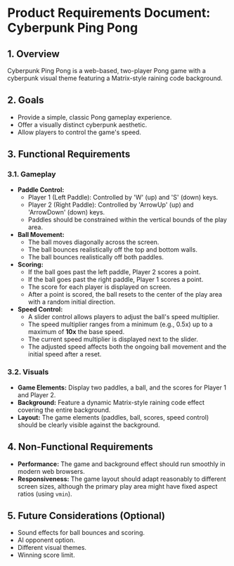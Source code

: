 # Product Requirements Document: Cyberpunk Ping Pong

## 1. Overview

Cyberpunk Ping Pong is a web-based, two-player Pong game with a cyberpunk visual theme featuring a Matrix-style raining code background.

## 2. Goals

*   Provide a simple, classic Pong gameplay experience.
*   Offer a visually distinct cyberpunk aesthetic.
*   Allow players to control the game's speed.

## 3. Functional Requirements

### 3.1. Gameplay

*   **Paddle Control:**
    *   Player 1 (Left Paddle): Controlled by 'W' (up) and 'S' (down) keys.
    *   Player 2 (Right Paddle): Controlled by 'ArrowUp' (up) and 'ArrowDown' (down) keys.
    *   Paddles should be constrained within the vertical bounds of the play area.
*   **Ball Movement:**
    *   The ball moves diagonally across the screen.
    *   The ball bounces realistically off the top and bottom walls.
    *   The ball bounces realistically off both paddles.
*   **Scoring:**
    *   If the ball goes past the left paddle, Player 2 scores a point.
    *   If the ball goes past the right paddle, Player 1 scores a point.
    *   The score for each player is displayed on screen.
    *   After a point is scored, the ball resets to the center of the play area with a random initial direction.
*   **Speed Control:**
    *   A slider control allows players to adjust the ball's speed multiplier.
    *   The speed multiplier ranges from a minimum (e.g., 0.5x) up to a maximum of **10x** the base speed.
    *   The current speed multiplier is displayed next to the slider.
    *   The adjusted speed affects both the ongoing ball movement and the initial speed after a reset.

### 3.2. Visuals

*   **Game Elements:** Display two paddles, a ball, and the scores for Player 1 and Player 2.
*   **Background:** Feature a dynamic Matrix-style raining code effect covering the entire background.
*   **Layout:** The game elements (paddles, ball, scores, speed control) should be clearly visible against the background.

## 4. Non-Functional Requirements

*   **Performance:** The game and background effect should run smoothly in modern web browsers.
*   **Responsiveness:** The game layout should adapt reasonably to different screen sizes, although the primary play area might have fixed aspect ratios (using `vmin`).

## 5. Future Considerations (Optional)

*   Sound effects for ball bounces and scoring.
*   AI opponent option.
*   Different visual themes.
*   Winning score limit.